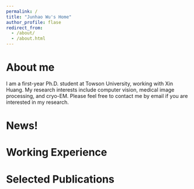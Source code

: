 ```yaml
---
permalink: /
title: "Junhao Wu's Home"
author_profile: flase
redirect_from: 
  - /about/
  - /about.html
---
```

About me
======
I am a first-year Ph.D. student at Towson University, working with Xin Huang. My research interests include computer vision, medical image processing, and cryo-EM. Please feel free to contact me by email if you are interested in my research.

News!
======


Working Experience
======



Selected Publications
======

